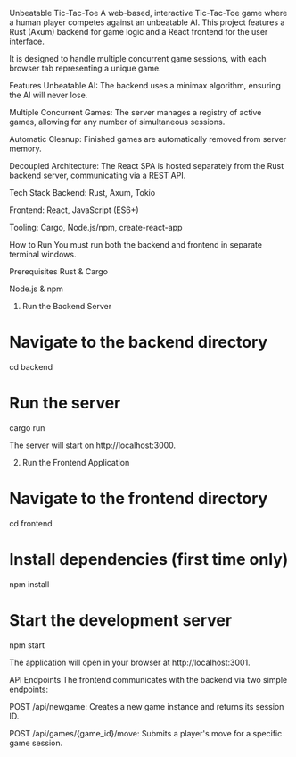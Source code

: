 Unbeatable Tic-Tac-Toe
A web-based, interactive Tic-Tac-Toe game where a human player competes against an unbeatable AI. This project features a Rust (Axum) backend for game logic and a React frontend for the user interface.

It is designed to handle multiple concurrent game sessions, with each browser tab representing a unique game.

Features
Unbeatable AI: The backend uses a minimax algorithm, ensuring the AI will never lose.

Multiple Concurrent Games: The server manages a registry of active games, allowing for any number of simultaneous sessions.

Automatic Cleanup: Finished games are automatically removed from server memory.

Decoupled Architecture: The React SPA is hosted separately from the Rust backend server, communicating via a REST API.

Tech Stack
Backend: Rust, Axum, Tokio

Frontend: React, JavaScript (ES6+)

Tooling: Cargo, Node.js/npm, create-react-app

How to Run
You must run both the backend and frontend in separate terminal windows.

Prerequisites
Rust & Cargo

Node.js & npm

1. Run the Backend Server
# Navigate to the backend directory
cd backend

# Run the server
cargo run

The server will start on http://localhost:3000.

2. Run the Frontend Application
# Navigate to the frontend directory
cd frontend

# Install dependencies (first time only)
npm install

# Start the development server
npm start

The application will open in your browser at http://localhost:3001.

API Endpoints
The frontend communicates with the backend via two simple endpoints:

POST /api/newgame: Creates a new game instance and returns its session ID.

POST /api/games/{game_id}/move: Submits a player's move for a specific game session.
